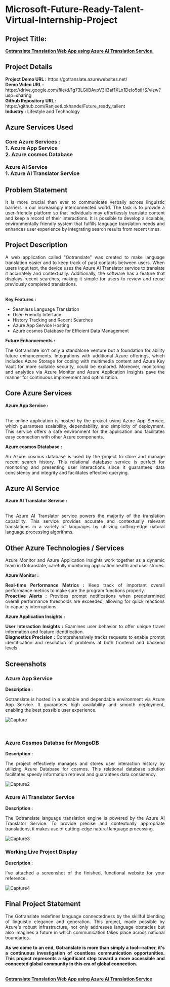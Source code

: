 <h1>Microsoft-Future-Ready-Talent-Virtual-Internship-Project</h1>
<h2>Project Title:</h2><b><a href="https://gotranslate.azurewebsites.net/">Gotranslate Translation Web App using Azure AI Translation Service.</b></a>
<br>
<h2>Project Details</h2>
<b>Project Demo URL :</b> https://gotranslate.azurewebsites.net/ <br>
<b>Demo Video URL :</b> https://drive.google.com/file/d/1g73LGiiBAvpV3ll3af1XLx1DeIo5oiHS/view?usp=sharing <br>
<b>Github Repository URL :</b> https://github.com/RanjeetLokhande/Future_ready_tallent <br>
<b>Industry :</b> Lifestyle and Technology<br>
<h2>Azure Services Used</h2>
<h3>
Core Azure Services : <br>
1. Azure App Service <br>
2. Azure cosmos Database <br> <br>
Azure AI Service <br>
1. Azure AI Translator Service
</h3>
<h2>Problem Statement</h2>
<p align="justify">It is more crucial than ever to communicate verbally across linguistic barriers in our increasingly interconnected world. The task is to provide a user-friendly platform so that individuals may effortlessly translate content and keep a record of their interactions. It is possible to develop a scalable, environmentally friendly system that fulfills language translation needs and enhances user experience by integrating search results from recent times.</p>
<h2>Project Description</h2>
<p align="justify">A web application called "Gotranslate" was created to make language translation easier and to keep track of past contacts between users. When users input text, the device uses the Azure AI Translator service to translate it accurately and contextually. Additionally, the software has a feature that displays recent searches, making it simple for users to review and reuse previously completed translations.</p><br>
<b>Key Features :</b>
<ul>
    <li>Seamless Language Translation</li>
    <li>User-Friendly Interface</li>
    <li>History Tracking and Recent Searches</li>
    <li>Azure App Service Hosting</li>
    <li>Azure cosmos Database for Efficient Data Management</li>
</ul>
<b>Future Enhancements :</b><br>
<p align="justify">The Gotranslate isn't only a standalone venture but a foundation for ability future enhancements. Integrations with additional Azure offerings, which includes Azure Storage for coping with multimedia content and Azure Key Vault for more suitable security, could be explored. Moreover, monitoring and analytics via Azure Monitor and Azure Application Insights pave the manner for continuous improvement and optimization.</p>
<h2>Core Azure Services</h2>
<b>Azure App Service :</b><br><p align="justify"><br>The online application is hosted by the project using Azure App Service, which guarantees scalability, dependability, and simplicity of deployment. This service offers a safe environment for the application and facilitates easy connection with other Azure components.</p>

<b>Azure cosmos Dtatabase :</b><br><p align="justify">An Azure cosmos database is used by the project to store and manage recent search history. This relational database service is perfect for monitoring and presenting user interactions since it guarantees data consistency and integrity and facilitates effective querying.</p>
<h2>Azure AI Service</h2>
<b>Azure AI Translator Service :</b><br><br><p align="justify">The Azure AI Translator service powers the majority of the translation capability. This service provides accurate and contextually relevant translations in a variety of languages by utilizing cutting-edge natural language processing algorithms.</p>
<h2>Other Azure Technologies / Services</h2>
<p align="justify">Azure Monitor and Azure Application Insights work together as a dynamic team in Gotranslate, carefully monitoring application health and user stories.</p>

<b>Azure Monitor :</b><p align="justify"><b>Real-time Performance Metrics :</b> Keep track of important overall performance metrics to make sure the program functions properly.<br>
<b>Proactive Alerts :</b> Provides prompt notifications when predetermined overall performance thresholds are exceeded, allowing for quick reactions to capacity interruptions.</p>
<b>Azure Application Insights :</b><p align="justify">
<b>User Interaction Insights :</b> Examines user behavior to offer unique travel information and feature identification.<br>
<b>Diagnostics Precision :</b> Comprehensively tracks requests to enable prompt identification and resolution of problems at both frontend and backend levels.

<h2>Screenshots</h2>
<h3>Azure App Service</h3>
<b>Description :</b><p align="justify">Gotranslate is hosted in a scalable and dependable environment via Azure App Service. It guarantees high availability and smooth deployment, enabling the best possible user experience.</p>

![Capture](https://github.com/RanjeetLokhande/Future_ready_tallent/assets/104196701/be114273-eacc-4a6c-9dc4-d4abfdd344d6)

<br>
<h3>Azure Cosmos Databse for MongoDB</h3>
<b>Description :</b><p align="justify"> The project effectively manages and stores user interaction history by utilizing Azure Database for cosmos. This relational database solution facilitates speedy information retrieval and guarantees data consistency.</p>

![Capture2](https://github.com/RanjeetLokhande/Future_ready_tallent/assets/104196701/c74a2aff-55a7-44c3-82a5-2dc8808c67c6)

<h3>Azure AI Translator Service</h3>
<b>Description :</b><p align="justify">The Gotranslate language translation engine is powered by the Azure AI Translator Service. To provide precise and contextually appropriate translations, it makes use of cutting-edge natural language processing.</p>

![Capture3](https://github.com/RanjeetLokhande/Future_ready_tallent/assets/104196701/bfbc5dd8-6475-43bd-a828-e3ed533654a4)

<h3>Working Live Project Display</h3>
<b>Description :</b><p align="justify">I've attached a screenshot of the finished, functional website for your reference.</p>

![Capture4](https://github.com/RanjeetLokhande/Future_ready_tallent/assets/104196701/c821f9d1-b2c8-41b3-8668-95df44150d0f)



<h2>Final Project Statement</h2>
<p align="justify">
The Gotranslate redefines language connectedness by the skillful blending of linguistic elegance and generation. This project, made possible by Azure's robust infrastructure, not only addresses language obstacles but also imagines a future in which communication takes place across national boundaries.</p>
<p align="justify">
<b>As we come to an end, Gotranslate is more than simply a tool—rather, it's a continuous investigation of countless communication opportunities. This project represents a significant step toward a more accessible and connected global community in this era of global connection.</b>
</p> <br>
</h2><b><a href="https://gotranslate.azurewebsites.net/">Gotranslate Translation Web App using Azure AI Translation Service</b></a>
